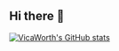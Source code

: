 ## Hi there 👋

[![VicaWorth's GitHub stats](https://github-readme-stats.vercel.app/api?username=VicaWorth)](https://github.com/anuraghazra/github-readme-stats&theme=radical)

<!--
**VicaWorth/VicaWorth** is a ✨ _special_ ✨ repository because its `README.md` (this file) appears on your GitHub profile.

Here are some ideas to get you started:

- 🔭 I’m currently working on ...
- 🌱 I’m currently learning ...
- 👯 I’m looking to collaborate on ...
- 🤔 I’m looking for help with ...
- 💬 Ask me about ...
- 📫 How to reach me: ...
- 😄 Pronouns: ...
- ⚡ Fun fact: ...
-->
